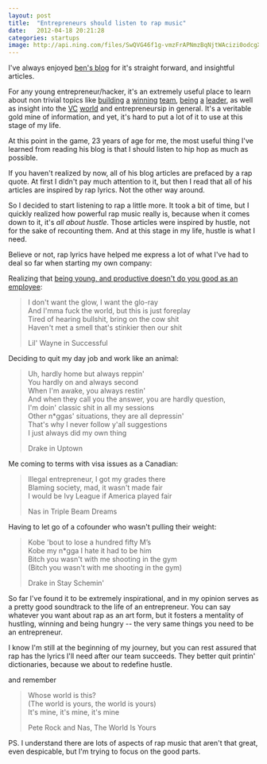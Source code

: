 ```yaml
---
layout: post
title:  "Entrepreneurs should listen to rap music"
date:   2012-04-18 20:21:28
categories: startups
image: http://api.ning.com/files/SwQVG46f1g-vmzFrAPNmzBqNjtWAcizi0odcgXxomnRV5CNE4MH1RwgsrLXZp6Scbe08d1wPiFodQWKS421toZRtXMnkJ24r/gucci_mane.jpg
---
```


I've always enjoyed <a href="http://bhorowitz.com/" target="_blank">ben's blog</a> for it's straight forward, and insightful articles.

For any young entrepreneur/hacker, it's an extremely useful place to learn about non trivial topics like <a href="http://bhorowitz.com/2011/01/04/when-smart-people-are-bad-employees/">building</a> <a href="http://bhorowitz.com/2012/01/19/the-freaky-friday-management-technique/">a</a> <a href="http://bhorowitz.com/2010/08/23/how-to-minimize-politics-in-your-company/">winning</a> <a href="http://www.slideshare.net/reed2001/culture-1798664">team</a>, <a href="http://bhorowitz.com/2010/03/14/notes-on-leadership-be-like-steve-jobs-and-bill-campbell-and-andy-grove/">being</a> <a href="http://bhorowitz.com/2011/08/08/the-fine-line-between-fear-and-courage/">a</a> <a href="http://bhorowitz.com/2010/05/30/how-andreessen-horowitz-evaluates-ceos/">leader</a>, as well as insight into the <a href="http://bhorowitz.com/2010/04/13/four-things-some-vcs-do-that-i-dont-like/">VC</a> <a href="http://bhorowitz.com/2012/01/31/why-has-andreessen-horowitz-raised-2-7b-in-3-years/">world</a> and entrepreneursip in general. It's a veritable gold mine of information, and yet, it's hard to put a lot of it to use at this stage of my life.

At this point in the game, 23 years of age for me, the most useful thing I've learned from reading his blog is that I should listen to hip hop as much as possible.

If you haven't realized by now, all of his blog articles are prefaced by a rap quote. At first I didn't pay much attention to it, but then I read that all of his articles are inspired by rap lyrics. Not the other way around.

So I decided to start listening to rap a little more. It took a bit of time, but I quickly realized how powerful rap music really is, because when it comes down to it, it's <em>all about hustle</em>. Those articles were inspired by hustle, not for the sake of recounting them. And at this stage in my life, hustle is what I need.

Believe or not, rap lyrics have helped me express a lot of what I've had to deal so far when starting my own company:

Realizing that <a href="http://paulgraham.com/hiring.html">being young, and productive doesn't do you good as an employee</a>:

> I don't want the glow, I want the glo-ray<br/>
> And I'mma fuck the world, but this is just foreplay<br/>
> Tired of hearing bullshit, bring on the cow shit<br/>
> Haven't met a smell that's stinkier then our shit<br/>
> 
> Lil' Wayne in Successful

Deciding to quit my day job and work like an animal:

> Uh, hardly home but always reppin'<br/>
> You hardly on and always second<br/>
> When I'm awake, you always restin'<br/>
> And when they call you the answer, you are hardly question,<br/>
> I'm doin' classic shit in all my sessions<br />
> Other n\*ggas' situations, they are all depressin'<br />
> That's why I never follow y'all suggestions<br />
> I just always did my own thing<br />
>
> Drake in Uptown


Me coming to terms with visa issues as a Canadian:

> Illegal entrepreneur, I got my grades there<br />
> Blaming society, mad, it wasn't made fair<br />
> I would be Ivy League if America played fair<br />
>
> Nas in Triple Beam Dreams

Having to let go of a cofounder who wasn't pulling their weight:

> Kobe 'bout to lose a hundred fifty M’s<br />
> Kobe my n\*gga I hate it had to be him<br />
> Bitch you wasn't with me shooting in the gym<br />
> (Bitch you wasn't with me shooting in the gym)<br />
>
> Drake in Stay Schemin'

So far I've found it to be extremely inspirational, and in my opinion serves as a pretty good soundtrack to the life of an entrepreneur. You can say whatever you want about rap as an art form, but it fosters a mentality of hustling, winning and being hungry -- the very same things you need to be an entrepreneur.

I know I'm still at the beginning of my journey, but you can rest assured that rap has the lyrics I'll need after our team succeeds. They better quit printin' dictionaries, because we about to redefine hustle.

and remember

> Whose world is this?<br />
> (The world is yours, the world is yours)<br />
> It's mine, it's mine, it's mine <br />
>
> Pete Rock and Nas, The World Is Yours

PS. I understand there are lots of aspects of rap music that aren't that great, even despicable, but I'm trying to focus on the good parts.